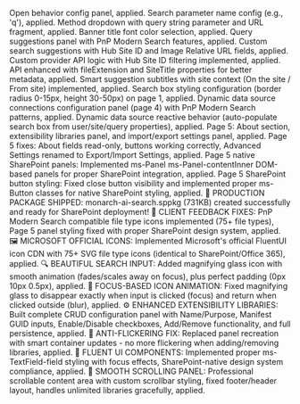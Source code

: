 Open behavior config panel, applied.
Search parameter name config (e.g., 'q'), applied.
Method dropdown with query string parameter and URL fragment, applied.
Banner title font color selection, applied.
Query suggestions panel with PnP Modern Search features, applied.
Custom search suggestions with Hub Site ID and Image Relative URL fields, applied.
Custom provider API logic with Hub Site ID filtering implemented, applied.
API enhanced with fileExtension and SiteTitle properties for better metadata, applied.
Smart suggestion subtitles with site context (On the site / From site) implemented, applied.
Search box styling configuration (border radius 0-15px, height 30-50px) on page 1, applied.
Dynamic data source connections configuration panel (page 4) with PnP Modern Search patterns, applied.
Dynamic data source reactive behavior (auto-populate search box from user/site/query properties), applied.
Page 5: About section, extensibility libraries panel, and import/export settings panel, applied.
Page 5 fixes: About fields read-only, buttons working correctly, Advanced Settings renamed to Export/Import Settings, applied.
Page 5 native SharePoint panels: Implemented ms-Panel ms-Panel-contentInner DOM-based panels for proper SharePoint integration, applied.
Page 5 SharePoint button styling: Fixed close button visibility and implemented proper ms-Button classes for native SharePoint styling, applied.
🚢 PRODUCTION PACKAGE SHIPPED: monarch-ai-search.sppkg (731KB) created successfully and ready for SharePoint deployment!
🎨 CLIENT FEEDBACK FIXES: PnP Modern Search compatible file type icons implemented (75+ file types), Page 5 panel styling fixed with proper SharePoint design system, applied.
🖼️ MICROSOFT OFFICIAL ICONS: Implemented Microsoft's official FluentUI icon CDN with 75+ SVG file type icons (identical to SharePoint/Office 365), applied.
🔍 BEAUTIFUL SEARCH INPUT: Added magnifying glass icon with smooth animation (fades/scales away on focus), plus perfect padding (0px 10px 0.5px), applied.
🎯 FOCUS-BASED ICON ANIMATION: Fixed magnifying glass to disappear exactly when input is clicked (focus) and return when clicked outside (blur), applied.
⚙️ ENHANCED EXTENSIBILITY LIBRARIES: Built complete CRUD configuration panel with Name/Purpose, Manifest GUID inputs, Enable/Disable checkboxes, Add/Remove functionality, and full persistence, applied.
🎯 ANTI-FLICKERING FIX: Replaced panel recreation with smart container updates - no more flickering when adding/removing libraries, applied.
🎨 FLUENT UI COMPONENTS: Implemented proper ms-TextField-field styling with focus effects, SharePoint-native design system compliance, applied.
📜 SMOOTH SCROLLING PANEL: Professional scrollable content area with custom scrollbar styling, fixed footer/header layout, handles unlimited libraries gracefully, applied.
